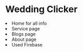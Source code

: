<h1> Wedding Clicker</h1>
 
 <li> Home for all info</li>
 <li> Service page </li>
 <li> Blogs page </li>
 <li> About page </li>
 <li> Used Firebase </li>